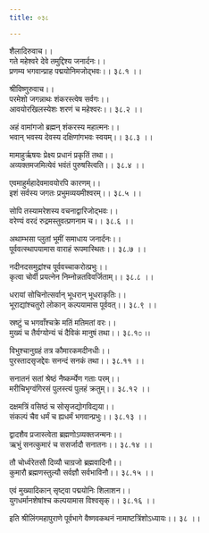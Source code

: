 ```yaml
---
title: ०३८

---
```

शैलादिरुवाच।।  
गते महेश्वरे देवे तमुद्दिश्य जनार्दनः।।  
प्रणम्य भगवान्प्राह पद्मयोनिमजोद्भवः।। ३८.१ ।।  
  
श्रीविष्णुरुवाच।।  
परमेशो जगन्नाथः शंकरस्त्वेष सर्वगः।।  
आवयोरखिलस्येशः शरणं च महेश्वरः।। ३८.२ ।।  
  
अहं वामांगजो ब्रह्मन् शंकरस्य महात्मनः।।  
भवान् भवस्य देवस्य दक्षिणांगभवः स्वयम्।। ३८.३ ।।  
  
मामाहुर्ऋषयः प्रेक्ष्य प्रधानं प्रकृतिं तथा।।  
अव्यक्तमजमित्येवं भवंतं पुरुषस्त्विति।। ३८.४ ।।  
  
एवमाहुर्महादेवमावयोरपि कारणम्।।  
इशं सर्वस्य जगतः प्रभुमव्ययमीश्वरम्।। ३८.५ ।।  
  
सोपि तस्यामरेशस्य वचनाद्वारिजोद्भवः।।  
वरेण्यं वरदं रुद्रमस्तुवत्प्रणनाम च।। ३८.६ ।।  
  
अथाम्भसा प्लुतां भूमीं समाधाय जनार्दनः।।  
पूर्ववत्स्थापयामास वाराहं रूपमास्थितः।। ३८.७ ।।  
  
नदीनदसमुद्रांश्च पूर्ववच्चाकरोत्प्रभुः।।  
कृत्वा चोर्वी प्रयत्नेन निम्नोन्नतविवर्जिताम्।। ३८.८ ।।  
  
धरायां सोचिनोत्सर्वान् भूधरान् भूधराकृतिः।।  
भूराद्यांश्चतुरो लोकान् कल्पयामास पूर्ववत्।। ३८.९ ।।  
  
स्रष्टुं च भगवाँश्चक्रे मतिं मतिमतां वरः।।  
मुख्यं च तैर्यग्योन्यं चं दैविकं मानुषं तथा।। ३८.१೦ ।।  
  
विभुश्चानुग्रहं तत्र कौमारकमदीनधीः।।  
पुरस्तादसृजद्देवः सनन्दं सनकं तथा।। ३८.११ ।।  
  
सनातनं सतां श्रेष्ठं नैष्कर्म्येण गताः परम्।।  
मरीचिभृग्वंगिरसं पुलस्त्यं पुलहं क्रतुम्।। ३८.१२ ।।  
  
दक्षमत्रिं वसिष्ठं च सोसृजद्योगविद्यया।।  
संकल्पं चैव धर्मं च ह्यधर्मं भगवान्प्रभुः।। ३८.१३ ।।  
  
द्वादशैव प्रजास्त्वेता ब्रह्मणोऽव्यक्तजन्मनः।।  
ऋभुं सनत्कुमारं च ससर्जादौ सनातनः।। ३८.१४ ।।  
  
तौ चोर्ध्वरेतसौ दिव्यौ चाग्रजो ब्रह्मवादिनौ।।  
कुमारौ ब्रह्मणस्तुल्यौ सर्वज्ञौ सर्वभाविनौ।। ३८.१५ ।।  
  
एवं मुख्यादिकान् सृष्ट्वा पद्मयोनिः शिलाशन।।  
युगधर्मानशेषांश्च कल्पयामास विश्वसृक्।। ३८.१६ ।।  
  
इति श्रीलिंगमहापुराणे पूर्वभागे वैष्णवकथनं नामाष्टत्रिंशोऽध्यायः।। ३८ ।।